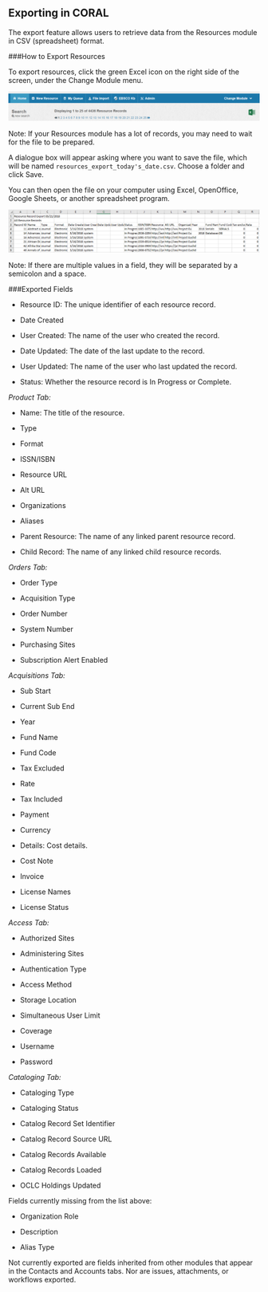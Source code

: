 Exporting in CORAL
---------------------------------

The export feature allows users to retrieve data from the Resources module in CSV (spreadsheet) format. 

###How to Export Resources

To export resources, click the green Excel icon on the right side of the screen, under the Change Module menu.   

![Screenshot of Resources module with Export button](img/export/exportButton.png)

Note: If your Resources module has a lot of records, you may need to wait for the file to be prepared. 

A dialogue box will appear asking where you want to save the file, which will be named `resources_export_today's_date.csv`. Choose a folder and click Save. 

You can then open the file on your computer using Excel, OpenOffice, Google Sheets, or another spreadsheet program.

![Screenshot of Resources data in Excel](img/export/exportResult.png)

Note: If there are multiple values in a field, they will be separated by a semicolon and a space.

###Exported Fields

- Resource ID: The unique identifier of each resource record.

- Date Created

- User Created: The name of the user who created the record.

- Date Updated: The date of the last update to the record.

- User Updated: The name of the user who last updated the record.

- Status: Whether the resource record is In Progress or Complete.

*Product Tab:* 

- Name: The title of the resource.

- Type

- Format

- ISSN/ISBN

- Resource URL

- Alt URL

- Organizations

- Aliases

- Parent Resource: The name of any linked parent resource record.

- Child Record: The name of any linked child resource records.

*Orders Tab:*

- Order Type

- Acquisition Type

- Order Number

- System Number

- Purchasing Sites

- Subscription Alert Enabled

*Acquisitions Tab:*

- Sub Start

- Current Sub End

- Year

- Fund Name

- Fund Code

- Tax Excluded

- Rate

- Tax Included

- Payment 

- Currency

- Details: Cost details.

- Cost Note

- Invoice

- License Names

- License Status

*Access Tab:*

- Authorized Sites

- Administering Sites

- Authentication Type

- Access Method

- Storage Location

- Simultaneous User Limit

- Coverage

- Username

- Password

*Cataloging Tab:*

- Cataloging Type

- Cataloging Status

- Catalog Record Set Identifier

- Catalog Record Source URL

- Catalog Records Available

- Catalog Records Loaded

- OCLC Holdings Updated

Fields currently missing from the list above: 

- Organization Role

- Description 

- Alias Type

Not currently exported are fields inherited from other modules that appear in the Contacts and Accounts tabs. Nor are issues, attachments, or workflows exported.  
